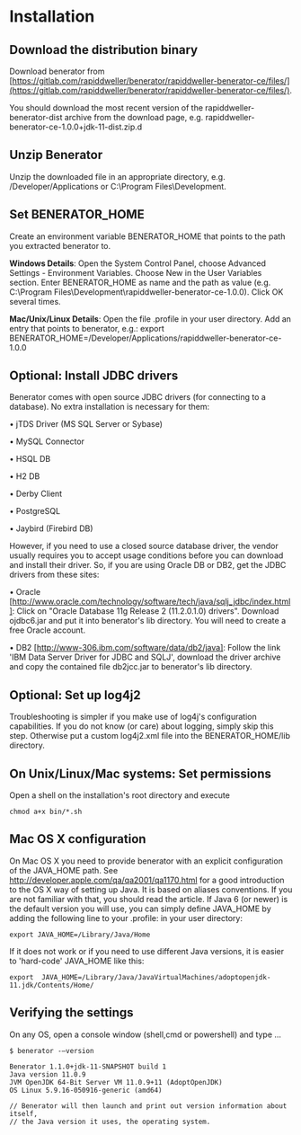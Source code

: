 # Installation 

## Download the distribution binary 

Download benerator from [https://gitlab.com/rapiddweller/benerator/rapiddweller-benerator-ce/files/](https://gitlab.com/rapiddweller/benerator/rapiddweller-benerator-ce/files/).

You should download the most recent version of the rapiddweller-benerator-dist archive from the download page, e.g. 
rapiddweller-benerator-ce-1.0.0+jdk-11-dist.zip.d

## Unzip Benerator 

Unzip the downloaded file in an appropriate directory, e.g. /Developer/Applications or C:\Program Files\Development.

## Set BENERATOR_HOME 

Create an environment variable BENERATOR_HOME that points to the path you extracted benerator to.

**Windows Details**: Open the System Control Panel, choose Advanced Settings - Environment Variables. Choose New in the User Variables section. Enter BENERATOR_HOME as name and the path as value (e.g. C:\Program Files\Development\rapiddweller-benerator-ce-1.0.0). Click OK several times.

**Mac/Unix/Linux Details**: Open the file .profile in your user directory. Add an entry that points to benerator, e.g.: export BENERATOR_HOME=/Developer/Applications/rapiddweller-benerator-ce-1.0.0

## Optional: Install JDBC drivers 

Benerator comes with open source JDBC drivers (for connecting to a database). No extra installation is necessary for them:

• jTDS Driver (MS SQL Server or Sybase)

• MySQL Connector

• HSQL DB

• H2 DB

• Derby Client

• PostgreSQL

• Jaybird (Firebird DB)

However, if you need to use a closed source database driver, the vendor usually requires you to accept usage conditions before you can download and install their driver. So, if you are using Oracle DB or DB2, get the JDBC drivers from these sites:

• Oracle [http://www.oracle.com/technology/software/tech/java/sqlj_jdbc/index.html]: Click on "Oracle Database 11g Release 2 (11.2.0.1.0) drivers". Download ojdbc6.jar and put it into benerator's lib directory. You will need to create a free Oracle account.

• DB2 [http://www-306.ibm.com/software/data/db2/java]: Follow the link 'IBM Data Server Driver for JDBC and SQLJ', download the driver archive and copy the contained file db2jcc.jar to benerator's lib directory.

## Optional: Set up log4j2 

Troubleshooting is simpler if you make use of log4j's configuration capabilities. If you do not know (or care) about 
logging, simply skip this step. Otherwise put a custom log4j2.xml file into the BENERATOR_HOME/lib directory.

## On Unix/Linux/Mac systems: Set permissions 

Open a shell on the installation's root directory and execute

```shell
chmod a+x bin/*.sh
```

## Mac OS X configuration 

On Mac OS X you need to provide benerator with an explicit configuration of the JAVA_HOME path. See http://developer.apple.com/qa/qa2001/qa1170.html for a good introduction to the OS X way of setting up Java. It is based on aliases conventions. If you are not familiar with that, you should read the article. If Java 6 (or newer) is the default version you will use, you can simply define JAVA_HOME by adding the following line to your .profile: in your user directory:

```shell
export JAVA_HOME=/Library/Java/Home
```
If it does not work or if you need to use different Java versions, it is easier to 'hard-code' JAVA_HOME like this:

```shell
export  JAVA_HOME=/Library/Java/JavaVirtualMachines/adoptopenjdk-11.jdk/Contents/Home/ 
```

## Verifying the settings 

On any OS, open a console window (shell,cmd or powershell) and type ...

<div class="termy">

```shell
$ benerator -–version

Benerator 1.1.0+jdk-11-SNAPSHOT build 1
Java version 11.0.9
JVM OpenJDK 64-Bit Server VM 11.0.9+11 (AdoptOpenJDK)
OS Linux 5.9.16-050916-generic (amd64)

// Benerator will then launch and print out version information about itself, 
// the Java version it uses, the operating system.
```

</div>


